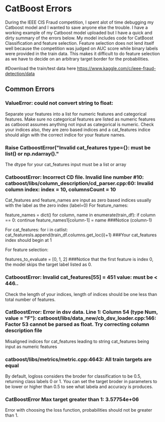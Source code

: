 # CatBoost Errors

During the IEEE CIS Fraud competition, I spent alot of time debugging my Catboost model and I wanted to save anyone else the trouble.
I have a working example of my Catboost model uploaded but I have a quick and dirty summary of the errors below.
My model includes code for CatBoost Classification and feature selection. Feature selection does not lend itself well because the competition was judged on AUC score while binary labels were provided in the train data.
This makes it difficult to do feature selection as we have to decide on an arbitrary target border for the probabilities.

#Download the train/test data here
https://www.kaggle.com/c/ieee-fraud-detection/data

## Common Errors
### ValueError: could not convert string to float:
Separate your features into a list for numeric features and categorical features. Make sure no categorical features are listed as numeric features as catboost assumes anything not input as categorical is numeric.
Check your indices also, they are zero based indices and a cat_features indice should align with the correct indice for your feature names.


### Raise CatboostError("Invalid cat_features type={}: must be list() or np.ndarray()."
The dtype for your cat_features input must be a list or array

### CatboostError: Incorrect CD file. Invalid line number #10: catboost/libs/column_description/cd_parser.cpp:60: Invalid column index: index = 10, columnsCount = 10
Cat_features and feature_names are input as zero based indices usually with the label as the zero index (label=0)
For feature_names:

feature_names = dict()
for column, name in enumerate(train_df):
    if column == 0:
        continue
    feature_names1[column-1] = name     ###Notice (column-1)

For cat_features:
for i in catlist:
    cat_featuresls.append(train_df.columns.get_loc(i)+1)   ###Your cat_features index should begin at 1 

For feature selection:

features_to_evaluate = [0, 1, 2]  ###Notice that the first feature is index 0, the model skips the target label listed as 0.

### CatboostError: Invalid cat_features[55] = 451 value: must be < 446..
Check the length of your indices, length of indices should be one less than total number of features.

 ### CatBoostError: Error in dsv data. Line 1: Column 54 (type Num, value = "F"): catboost/libs/data_new/cb_dsv_loader.cpp:146: Factor 53 cannot be parsed as float. Try correcting column description file
Misaligned indices for cat_features leading to string cat_features being input as numeric features

### catboost/libs/metrics/metric.cpp:4643: All train targets are equal
By default, logloss considers the broder for classification to be 0.5, returning class labels 0 or 1.
You can set the target broder in parameters to be lower or higher than 0.5 to see what labela and accuracy is produces.

### CatBoostError Max target greater than 1: 3.57754e+06
Error with choosing the loss function, probabilities should not be greater than 1.

